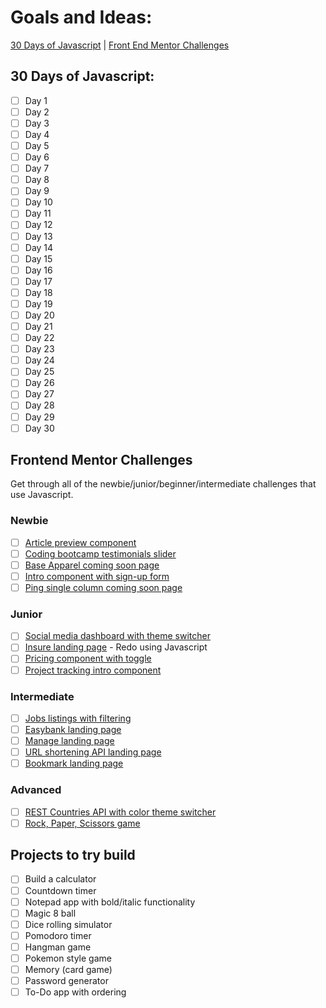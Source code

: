 # Goals and Ideas:

[30 Days of Javascript](https://github.com/Darknessflowers/100-days-of-code/blob/master/goals.md#30-days-of-javascript) | [Front End Mentor Challenges](https://github.com/Darknessflowers/100-days-of-code/blob/master/goals.md#frontend-mentor-challenges)

## 30 Days of Javascript:
* [ ] Day 1
* [ ] Day 2
* [ ] Day 3
* [ ] Day 4
* [ ] Day 5
* [ ] Day 6
* [ ] Day 7
* [ ] Day 8
* [ ] Day 9
* [ ] Day 10
* [ ] Day 11
* [ ] Day 12
* [ ] Day 13
* [ ] Day 14
* [ ] Day 15
* [ ] Day 16
* [ ] Day 17
* [ ] Day 18
* [ ] Day 19
* [ ] Day 20
* [ ] Day 21
* [ ] Day 22
* [ ] Day 23
* [ ] Day 24
* [ ] Day 25
* [ ] Day 26
* [ ] Day 27
* [ ] Day 28
* [ ] Day 29
* [ ] Day 30

## Frontend Mentor Challenges
Get through all of the newbie/junior/beginner/intermediate challenges that use Javascript.

### Newbie
* [ ] [Article preview component](https://www.frontendmentor.io/challenges/article-preview-component-dYBN_pYFT)
* [ ] [Coding bootcamp testimonials slider](https://www.frontendmentor.io/challenges/coding-bootcamp-testimonials-slider-4FNyLA8JL)
* [ ] [Base Apparel coming soon page](https://www.frontendmentor.io/challenges/base-apparel-coming-soon-page-5d46b47f8db8a7063f9331a0)
* [ ] [Intro component with sign-up form](https://www.frontendmentor.io/challenges/intro-component-with-signup-form-5cf91bd49edda32581d28fd1)
* [ ] [Ping single column coming soon page](https://www.frontendmentor.io/challenges/ping-single-column-coming-soon-page-5cadd051fec04111f7b848da)

### Junior
* [ ] [Social media dashboard with theme switcher](https://www.frontendmentor.io/challenges/social-media-dashboard-with-theme-switcher-6oY8ozp_H)
* [ ] [Insure landing page](https://www.frontendmentor.io/challenges/insure-landing-page-uTU68JV8) - Redo using Javascript
* [ ] [Pricing component with toggle](https://www.frontendmentor.io/challenges/pricing-component-with-toggle-8vPwRMIC)
* [ ] [Project tracking intro component](https://www.frontendmentor.io/challenges/project-tracking-intro-component-5d289097500fcb331a67d80e)

### Intermediate
* [ ] [Jobs listings with filtering](https://www.frontendmentor.io/challenges/job-listings-with-filtering-ivstIPCt)
* [ ] [Easybank landing page](https://www.frontendmentor.io/challenges/easybank-landing-page-WaUhkoDN)
* [ ] [Manage landing page](https://www.frontendmentor.io/challenges/manage-landing-page-SLXqC6P5)
* [ ] [URL shortening API landing page](https://www.frontendmentor.io/challenges/url-shortening-api-landing-page-2ce3ob-G)
* [ ] [Bookmark landing page](https://www.frontendmentor.io/challenges/bookmark-landing-page-5d0b588a9edda32581d29158)

### Advanced
* [ ] [REST Countries API with color theme switcher](https://www.frontendmentor.io/challenges/rest-countries-api-with-color-theme-switcher-5cacc469fec04111f7b848ca)
* [ ] [Rock, Paper, Scissors game](https://www.frontendmentor.io/challenges/rock-paper-scissors-game-pTgwgvgH)

## Projects to try build
* [ ] Build a calculator
* [ ] Countdown timer
* [ ] Notepad app with bold/italic functionality 
* [ ] Magic 8 ball
* [ ] Dice rolling simulator
* [ ] Pomodoro timer
* [ ] Hangman game
* [ ] Pokemon style game
* [ ] Memory (card game)
* [ ] Password generator
* [ ] To-Do app with ordering